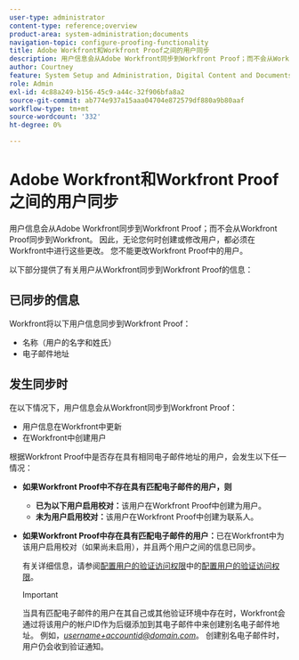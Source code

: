 ```yaml
---
user-type: administrator
content-type: reference;overview
product-area: system-administration;documents
navigation-topic: configure-proofing-functionality
title: Adobe Workfront和Workfront Proof之间的用户同步
description: 用户信息会从Adobe Workfront同步到Workfront Proof；而不会从Workfront Proof同步到Workfront。 因此，无论您何时创建或修改用户，都必须在Workfront中进行这些更改。 您不能更改Workfront Proof中的用户。
author: Courtney
feature: System Setup and Administration, Digital Content and Documents
role: Admin
exl-id: 4c88a249-b156-45c9-a44c-32f906bfa8a2
source-git-commit: ab774e937a15aaa04704e872579df880a9b80aaf
workflow-type: tm+mt
source-wordcount: '332'
ht-degree: 0%

---
```


# Adobe Workfront和Workfront Proof之间的用户同步

用户信息会从Adobe Workfront同步到Workfront Proof；而不会从Workfront Proof同步到Workfront。 因此，无论您何时创建或修改用户，都必须在Workfront中进行这些更改。 您不能更改Workfront Proof中的用户。

以下部分提供了有关用户从Workfront同步到Workfront Proof的信息：

## 已同步的信息

Workfront将以下用户信息同步到Workfront Proof：

* 名称（用户的名字和姓氏）
* 电子邮件地址

## 发生同步时

在以下情况下，用户信息会从Workfront同步到Workfront Proof：

* 用户信息在Workfront中更新
* 在Workfront中创建用户

根据Workfront Proof中是否存在具有相同电子邮件地址的用户，会发生以下任一情况：

* **如果Workfront Proof中不存在具有匹配电子邮件的用户，则**

   * **已为以下用户启用校对：**&#x200B;该用户在Workfront Proof中创建为用户。
   * **未为用户启用校对：**&#x200B;该用户在Workfront Proof中创建为联系人。

* **如果Workfront Proof中存在具有匹配电子邮件的用户：**&#x200B;已在Workfront中为该用户启用校对（如果尚未启用），并且两个用户之间的信息已同步。

  有关详细信息，请参阅[配置用户的验证访问权限](../../../administration-and-setup/manage-workfront/configure-proofing/configure-a-users-proofing-access.md)中的[配置用户的验证访问权限](../../../administration-and-setup/manage-workfront/configure-proofing/configure-a-users-proofing-access.md)。

  >[!IMPORTANT]
  >
  >当具有匹配电子邮件的用户在其自己或其他验证环境中存在时，Workfront会通过将该用户的帐户ID作为后缀添加到其电子邮件中来创建别名电子邮件地址。 例如，*username+accountid@domain.com*。 创建别名电子邮件时，用户仍会收到验证通知。
